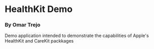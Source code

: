 # HealthKit Demo
### By Omar Trejo

Demo application intended to demonstrate the capabilities
of Apple's HealthKit and CareKit packkages
